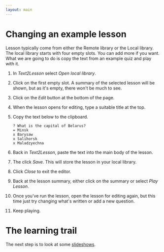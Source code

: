 ```yaml
---
layout: main
---
```


# Changing an example lesson

Lesson typically come from either the Remote library or the Local library. The local
library starts with four empty slots. You can add more if you want. What we are
going to do is copy the text from an example quiz and play with it.

1. In _Text2Lesson_ select _Open local library_.
1. Click on the first empty slot. A summary of the selected lesson will be shown, but
   as it's empty, there won't be much to see.
1. Click on the _Edit_ button at the bottom of the page.
1. When the lesson opens for editing, type a suitable title at the top.
1. Copy the text below to the clipboard.

   ```
   ? What is the capital of Belarus?
   = Minsk
   x Barysaw
   x Salihorsk
   x Maladzyechna
   ```

1. Back in _Text2Lesson_, paste the text into the main body of the lesson.
1. The click _Save_. This will store the lesson in your local library.
1. Click _Close_ to exit the editor.
1. Back at the lesson summary, either click on the summary or select _Play Lesson_.
1. Once you've run the lesson, open the lesson for editing again, but this time
   just try changing what's written or add a new question.
1. Keep playing.

# The learning trail

The next step is to look at some [slideshows](slideshows.md).
